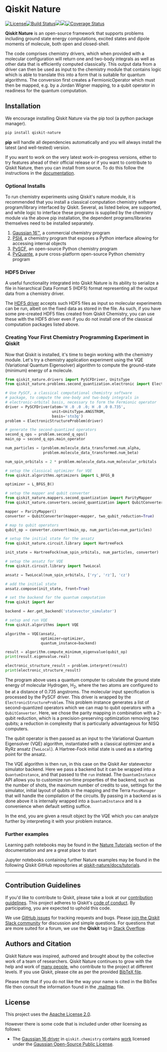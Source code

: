 # Qiskit Nature

[![License](https://img.shields.io/github/license/Qiskit/qiskit-nature.svg?style=popout-square)](https://opensource.org/licenses/Apache-2.0)[![Build Status](https://github.com/Qiskit/qiskit-nature/workflows/Nature%20Unit%20Tests/badge.svg?branch=main)](https://github.com/Qiskit/qiskit-nature/actions?query=workflow%3A"Nature%20Unit%20Tests"+branch%3Amain+event%3Apush)[![](https://img.shields.io/github/release/Qiskit/qiskit-nature.svg?style=popout-square)](https://github.com/Qiskit/qiskit-nature/releases)[![](https://img.shields.io/pypi/dm/qiskit-nature.svg?style=popout-square)](https://pypi.org/project/qiskit-nature/)[![Coverage Status](https://coveralls.io/repos/github/Qiskit/qiskit-nature/badge.svg?branch=main)](https://coveralls.io/github/Qiskit/qiskit-nature?branch=main)

**Qiskit Nature** is an open-source framework that supports problems including ground state energy computations,
excited states and dipole moments of molecule, both open and closed-shell.

The code comprises chemistry drivers, which when provided with a molecular
configuration will return one and two-body integrals as well as other data that is efficiently
computed classically. This output data from a driver can then be used as input to the chemistry
module that contains logic which is able to translate this into a form that is suitable
for quantum algorithms. The conversion first creates a FermionicOperator which must then be mapped,
e.g. by a Jordan Wigner mapping, to a qubit operator in readiness for the quantum computation.

## Installation

We encourage installing Qiskit Nature via the pip tool (a python package manager).

```bash
pip install qiskit-nature
```

**pip** will handle all dependencies automatically and you will always install the latest
(and well-tested) version.

If you want to work on the very latest work-in-progress versions, either to try features ahead of
their official release or if you want to contribute to Qiskit Nature, then you can install from source.
To do this follow the instructions in the
 [documentation](https://qiskit.org/documentation/contributing_to_qiskit.html#installing-from-source).

### Optional Installs

To run chemistry experiments using Qiskit's nature module, it is recommended that you install
a classical computation chemistry software program/library interfaced by Qiskit.
Several, as listed below, are supported, and while logic to interface these programs is supplied by
the chemistry module via the above pip installation, the dependent programs/libraries themselves need
to be installed separately.

1. [Gaussian 16&trade;](https://qiskit.org/documentation/apidoc/qiskit.chemistry.drivers.gaussiand.html), a commercial chemistry program
2. [PSI4](https://qiskit.org/documentation/apidoc/qiskit.chemistry.drivers.psi4d.html), a chemistry program that exposes a Python interface allowing for accessing internal objects
3. [PySCF](https://qiskit.org/documentation/apidoc/qiskit.chemistry.drivers.pyscfd.html), an open-source Python chemistry program
4. [PyQuante](https://qiskit.org/documentation/apidoc/qiskit.chemistry.drivers.pyquanted.html), a pure cross-platform open-source Python chemistry program

### HDF5 Driver

A useful functionality integrated into Qiskit Nature is its ability to serialize a file
in hierarchical Data Format 5 (HDF5) format representing all the output data from a chemistry driver.

The [HDF5 driver](https://qiskit.org/documentation/stubs/qiskit.chemistry.drivers.HDF5Driver.html#qiskit.chemistry.drivers.HDF5Driver)
accepts such HDF5 files as input so molecular experiments can be run, albeit on the fixed data
as stored in the file. As such, if you have some pre-created HDF5 files created from Qiskit
Chemistry, you can use these with the HDF5 driver even if you do not install one of the classical
computation packages listed above.

### Creating Your First Chemistry Programming Experiment in Qiskit

Now that Qiskit is installed, it's time to begin working with the chemistry module.
Let's try a chemistry application experiment using the VQE (Variational Quantum Eigensolver) algorithm
to compute the ground-state (minimum) energy of a molecule.

```python
from qiskit_nature.drivers import PySCFDriver, UnitsType
from qiskit_nature.problems.second_quantization.electronic import ElectronicStructureProblem

# Use PySCF, a classical computational chemistry software
# package, to compute the one-body and two-body integrals in
# electronic-orbital basis, necessary to form the Fermionic operator
driver = PySCFDriver(atom='H .0 .0 .0; H .0 .0 0.735',
                     unit=UnitsType.ANGSTROM,
                     basis='sto3g')
problem = ElectronicStructureProblem(driver)

# generate the second-quantized operators
second_q_ops = problem.second_q_ops()
main_op = second_q_ops.main_operator

num_particles = (problem.molecule_data_transformed.num_alpha,
                 problem.molecule_data_transformed.num_beta)

num_spin_orbitals = 2 * problem.molecule_data.num_molecular_orbitals

# setup the classical optimizer for VQE
from qiskit.algorithms.optimizers import L_BFGS_B

optimizer = L_BFGS_B()

# setup the mapper and qubit converter
from qiskit_nature.mappers.second_quantization import ParityMapper
from qiskit_nature.converters.second_quantization import QubitConverter

mapper = ParityMapper()
converter = QubitConverter(mapper=mapper, two_qubit_reduction=True)

# map to qubit operators
qubit_op = converter.convert(main_op, num_particles=num_particles)

# setup the initial state for the ansatz
from qiskit_nature.circuit.library import HartreeFock

init_state = HartreeFock(num_spin_orbitals, num_particles, converter)

# setup the ansatz for VQE
from qiskit.circuit.library import TwoLocal

ansatz = TwoLocal(num_spin_orbitals, ['ry', 'rz'], 'cz')

# add the initial state
ansatz.compose(init_state, front=True)

# set the backend for the quantum computation
from qiskit import Aer

backend = Aer.get_backend('statevector_simulator')

# setup and run VQE
from qiskit.algorithms import VQE

algorithm = VQE(ansatz,
                optimizer=optimizer,
                quantum_instance=backend)

result = algorithm.compute_minimum_eigenvalue(qubit_op)
print(result.eigenvalue.real)

electronic_structure_result = problem.interpret(result)
print(electronic_structure_result)
```
The program above uses a quantum computer to calculate the ground state energy of molecular Hydrogen,
H<sub>2</sub>, where the two atoms are configured to be at a distance of 0.735 angstroms. The molecular
input specification is processed by the PySCF driver. This driver is wrapped by the `ElectronicStructureProblem`.
This problem instance generates a list of second-quantized operators which we can map to qubit operators
with a `QubitConverter`. Here, we chose the parity mapping in combination with a 2-qubit reduction, which
is a precision-preserving optimization removing two qubits; a reduction in complexity that is particularly
advantageous for NISQ computers.

The qubit operator is then passed as an input to the Variational Quantum Eigensolver (VQE) algorithm,
instantiated with a classical optimizer and a RyRz ansatz (`TwoLocal`). A Hartree-Fock initial state
is used as a starting point for the ansatz.

The VQE algorithm is then run, in this case on the Qiskit Aer statevector simulator backend.
Here we pass a backend but it can be wrapped into a `QuantumInstance`, and that passed to the
`run` instead. The `QuantumInstance` API allows you to customize run-time properties of the backend,
such as the number of shots, the maximum number of credits to use, settings for the simulator,
initial layout of qubits in the mapping and the Terra `PassManager` that will handle the compilation
of the circuits. By passing in a backend as is done above it is internally wrapped into a
`QuantumInstance` and is a convenience when default setting suffice.

In the end, you are given a result object by the VQE which you can analyze further by interpreting it with
your problem instance.

### Further examples

Learning path notebooks may be found in the
[Nature Tutorials](https://qiskit.org/documentation/nature/tutorials/index.html) section
of the documentation and are a great place to start

Jupyter notebooks containing further Nature examples may be found in the
following Qiskit GitHub repositories at
[qiskit-nature/docs/tutorials](https://github.com/Qiskit/qiskit-nature/tree/main/docs/tutorials).


----------------------------------------------------------------------------------------------------


## Contribution Guidelines

If you'd like to contribute to Qiskit, please take a look at our
[contribution guidelines](./CONTRIBUTING.md).
This project adheres to Qiskit's [code of conduct](./CODE_OF_CONDUCT.md).
By participating, you are expected to uphold this code.

We use [GitHub issues](https://github.com/Qiskit/qiskit-nature/issues) for tracking requests and bugs. Please
[join the Qiskit Slack community](https://ibm.co/joinqiskitslack)
for discussion and simple questions.
For questions that are more suited for a forum, we use the **Qiskit** tag in [Stack Overflow](https://stackoverflow.com/questions/tagged/qiskit).

## Authors and Citation

Qiskit Nature was inspired, authored and brought about by the collective work of a team of researchers.
Qiskit Nature continues to grow with the help and work of
[many people](https://github.com/Qiskit/qiskit-nature/graphs/contributors), who contribute
to the project at different levels.
If you use Qiskit, please cite as per the provided
[BibTeX file](https://github.com/Qiskit/qiskit/blob/main/Qiskit.bib).

Please note that if you do not like the way your name is cited in the BibTex file then consult
the information found in the [.mailmap](https://github.com/Qiskit/qiskit-nature/blob/main/.mailmap)
file.

## License

This project uses the [Apache License 2.0](LICENSE.txt).

However there is some code that is included under other licensing as follows:

* The [Gaussian 16 driver](qiskit/chemistry/drivers/gaussiand) in `qiskit.chemistry`
  contains [work](qiskit/chemistry/drivers/gaussiand/gauopen) licensed under the
  [Gaussian Open-Source Public License](qiskit/chemistry/drivers/gaussiand/gauopen/LICENSE.txt).

